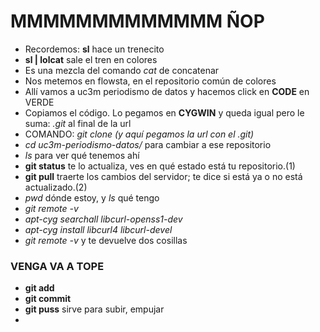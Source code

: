 # MMMMMMMMMMMMM ÑOP

- Recordemos: **sl** hace un trenecito
- **sl | lolcat** sale el tren en colores
- Es una mezcla del comando *cat* de concatenar
- Nos metemos en flowsta, en el repositorio común de colores
- Allí vamos a uc3m periodismo de datos y hacemos click en **CODE** en VERDE
- Copiamos el código. Lo pegamos en **CYGWIN** y queda igual pero le suma: *.git* al final de la url
- COMANDO: *git clone (y aquí pegamos la url con el .git)*
- *cd uc3m-periodismo-datos/* para cambiar a ese repositorio
- *ls* para ver qué tenemos ahí
- **git status** te lo actualiza, ves en qué estado está tu repositorio.(1)
- **git pull** traerte los cambios del servidor; te dice si está ya o no está actualizado.(2)
- *pwd* dónde estoy, y *ls* qué tengo
- *git remote -v*
- *apt-cyg searchall libcurl-openss1-dev*
- *apt-cyg install libcurl4 libcurl-devel*
- *git remote -v* y te devuelve dos cosillas
### VENGA VA A TOPE
- **git add**
- **git commit**
- **git puss** sirve para subir, empujar
- 
